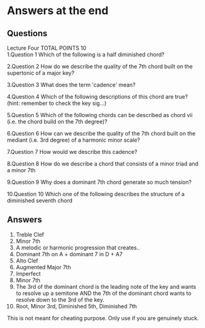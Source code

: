 # Answers at the end
## Questions
Lecture Four
TOTAL POINTS 10  
1.Question 1
Which of the following is a half diminished chord?  

2.Question 2
How do we describe the quality of the 7th chord built on the supertonic of a major key?

3.Question 3
What does the term 'cadence' mean?

4.Question 4
Which of the following descriptions of this chord are true?
(hint: remember to check the key sig…)

5.Question 5
Which of the following chords can be described as chord vii (i.e. the chord build on the 7th degree)?

6.Question 6
How can we describe the quality of the 7th chord built on the mediant (i.e. 3rd degree) of a harmonic minor scale?

7.Question 7
How would we describe this cadence?

8.Question 8
How do we describe a chord that consists of a minor triad and a minor 7th

9.Question 9
Why does a dominant 7th chord generate so much tension?

10.Question 10
Which one of the following describes the structure of a diminished seventh chord
## Answers

1.  Treble Clef  
2.  Minor 7th  
3.  A melodic or harmonic progression that creates..  
4.  Dominant 7th on A + dominant 7 in D +  A7  
5.  Alto Clef  
6.  Augmented Major 7th  
7.  Imperfect  
8.  Minor 7th  
9.  The 3rd of the dominant chord is the leading note of the key and wants to resolve up a semitone AND the 7th of the dominant chord wants to resolve down to the 3rd of the key.  
10. Root, Minor 3rd, Diminished 5th, Diminished 7th  


This is not meant for cheating purpose. Only use if you are genuinely stuck.

